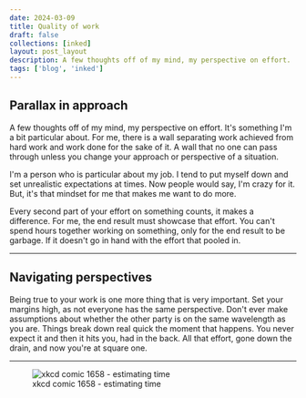 ```yaml
---
date: 2024-03-09
title: Quality of work
draft: false
collections: [inked]
layout: post_layout
description: A few thoughts off of my mind, my perspective on effort.
tags: ['blog', 'inked']
---
```


## Parallax in approach

A few thoughts off of my mind, my perspective on effort. It's something I'm a bit particular about. For me, there is a wall separating work achieved from hard work and work done for the sake of it. A wall that no one can pass through unless you change your approach or perspective of a situation.

I'm a person who is particular about my job. I tend to put myself down and set unrealistic expectations at times. Now people would say, I'm crazy for it. But, it's that mindset for me that makes me want to do more.

Every second part of your effort on something counts, it makes a difference. For me, the end result must showcase that effort. You can't spend hours together working on something, only for the end result to be garbage. If it doesn't go in hand with the effort that pooled in.

---

## Navigating perspectives

Being true to your work is one more thing that is very important. Set your margins high, as not everyone has the same perspective. Don't ever make assumptions about whether the other party is on the same wavelength as you are. Things break down real quick the moment that happens. You never expect it and then it hits you, had in the back. All that effort, gone down the drain, and now you're at square one.

---

<figure>
<img alt="xkcd comic 1658 - estimating time" loading="lazy" src="https://imgs.xkcd.com/comics/estimating_time_2x.png">
<figcaption>xkcd comic 1658 - estimating time</figcaption>
</figure>
